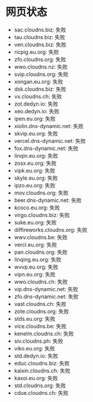 # 网页状态
- sac.cloudns.biz: 失败
- tau.cloudns.biz: 失败
- ven.cloudns.biz: 失败
- ricpig.eu.org: 失败
- zfo.cloudns.org: 失败
- wwo.cloudns.nz: 失败
- svip.cloudns.org: 失败
- xongan.eu.org: 失败
- dsk.cloudns.biz: 失败
- vx.cloudns.ch: 失败
- zot.dedyn.io: 失败
- xeo.dedyn.io: 失败
- ipen.eu.org: 失败
- xiolin.dns-dynamic.net: 失败
- skvip.eu.org: 失败
- vercel.dns-dynamic.net: 失败
- fox.dns-dynamic.net: 失败
- linqin.eu.org: 失败
- zosx.eu.org: 失败
- vipk.eu.org: 失败
- skyle.eu.org: 失败
- ipzo.eu.org: 失败
- mov.cloudns.org: 失败
- beer.dns-dynamic.net: 失败
- kcoco.eu.org: 失败
- virgo.cloudns.biz: 失败
- suke.eu.org: 失败
- diffireworks.cloudns.org: 失败
- wwv.cloudns.be: 失败
- vercl.eu.org: 失败
- pan.cloudns.org: 失败
- linqing.eu.org: 失败
- wvvp.eu.org: 失败
- vipn.eu.org: 失败
- wwo.cloudns.ch: 失败
- vip.dns-dynamic.net: 失败
- zfo.dns-dynamic.net: 失败
- vast.cloudns.ch: 失败
- zote.cloudns.org: 失败
- stds.eu.org: 失败
- vice.cloudns.be: 失败
- kenelm.cloudns.ch: 失败
- siv.cloudns.ph: 失败
- viko.eu.org: 失败
- std.dedyn.io: 失败
- educ.cloudns.biz: 失败
- kaixin.cloudns.ch: 失败
- kaxoi.eu.org: 失败
- std.cloudns.org: 失败
- cdue.cloudns.ch: 失败
